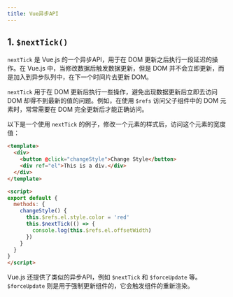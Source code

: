 ```yaml
---
title: Vue异步API
---
```

## 1. `$nextTick()`
`nextTick` 是 Vue.js 的一个异步API，用于在 DOM 更新之后执行一段延迟的操作。在 Vue.js 中，当修改数据后触发数据更新，但是 DOM 并不会立即更新，而是加入到异步队列中，在下一个时间片去更新 DOM。

`nextTick` 用于在 DOM 更新后执行一些操作，避免出现数据更新后立即去访问 DOM 却得不到最新的值的问题。例如，在使用 `$refs` 访问父子组件中的 DOM 元素时，常常需要在 DOM 完全更新后才能正确访问。

以下是一个使用 `nextTick` 的例子，修改一个元素的样式后，访问这个元素的宽度值：

```html
<template>
  <div>
    <button @click="changeStyle">Change Style</button>
    <div ref="el">This is a div.</div>
  </div>
</template>

<script>
export default {
  methods: {
    changeStyle() {
      this.$refs.el.style.color = 'red'
      this.$nextTick(() => {
        console.log(this.$refs.el.offsetWidth)
      })
    }
  }
}
</script>
```

Vue.js 还提供了类似的异步API，例如 `$nextTick` 和 `$forceUpdate` 等。
`$forceUpdate` 则是用于强制更新组件的，它会触发组件的重新渲染。